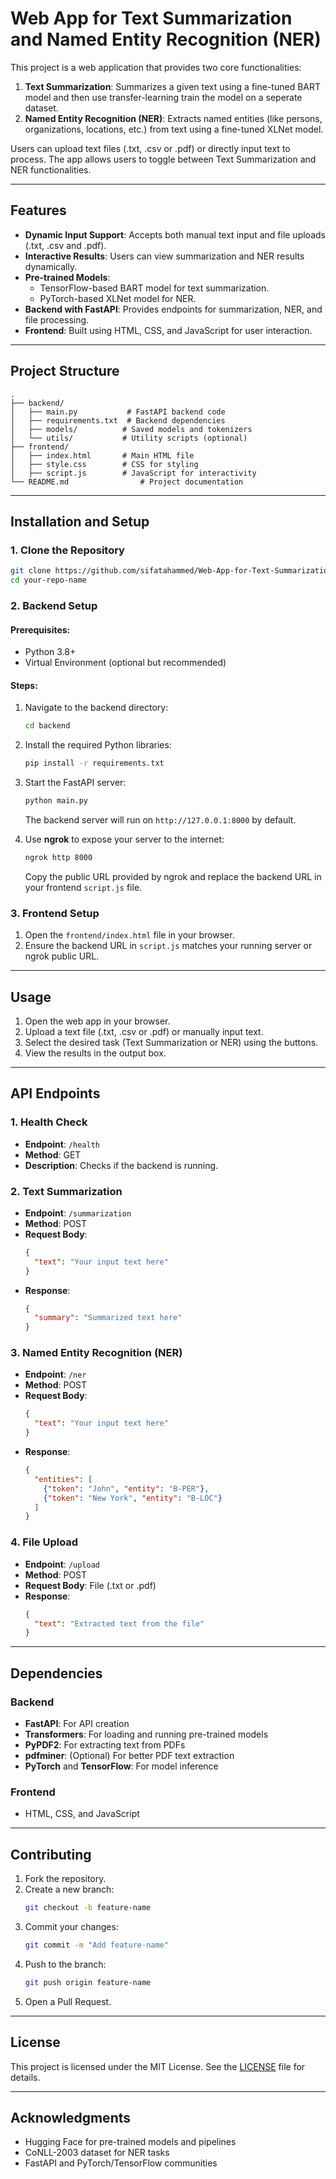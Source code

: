 # Web App for Text Summarization and Named Entity Recognition (NER) 

This project is a web application that provides two core functionalities:

1. **Text Summarization**: Summarizes a given text using a fine-tuned BART model and then use transfer-learning train the model on a seperate dataset.
2. **Named Entity Recognition (NER)**: Extracts named entities (like persons, organizations, locations, etc.) from text using a fine-tuned XLNet model.

Users can upload text files (.txt, .csv or .pdf) or directly input text to process. The app allows users to toggle between Text Summarization and NER functionalities.

---

## Features

- **Dynamic Input Support**: Accepts both manual text input and file uploads (.txt, .csv and .pdf).
- **Interactive Results**: Users can view summarization and NER results dynamically.
- **Pre-trained Models**:
  - TensorFlow-based BART model for text summarization.
  - PyTorch-based XLNet model for NER.
- **Backend with FastAPI**: Provides endpoints for summarization, NER, and file processing.
- **Frontend**: Built using HTML, CSS, and JavaScript for user interaction.

---

## Project Structure

```plaintext
.
├── backend/
│   ├── main.py           # FastAPI backend code
│   ├── requirements.txt  # Backend dependencies
│   ├── models/          # Saved models and tokenizers
│   └── utils/           # Utility scripts (optional)
├── frontend/
│   ├── index.html       # Main HTML file
│   ├── style.css        # CSS for styling
│   ├── script.js        # JavaScript for interactivity
└── README.md                # Project documentation
```

---

## Installation and Setup

### 1. Clone the Repository
```bash
git clone https://github.com/sifatahammed/Web-App-for-Text-Summarization-and-NER.git
cd your-repo-name
```

### 2. Backend Setup
#### Prerequisites:
- Python 3.8+
- Virtual Environment (optional but recommended)

#### Steps:
1. Navigate to the backend directory:
   ```bash
   cd backend
   ```
2. Install the required Python libraries:
   ```bash
   pip install -r requirements.txt
   ```
3. Start the FastAPI server:
   ```bash
   python main.py
   ```
   The backend server will run on `http://127.0.0.1:8000` by default.

4. Use **ngrok** to expose your server to the internet:
   ```bash
   ngrok http 8000
   ```
   Copy the public URL provided by ngrok and replace the backend URL in your frontend `script.js` file.

### 3. Frontend Setup
1. Open the `frontend/index.html` file in your browser.
2. Ensure the backend URL in `script.js` matches your running server or ngrok public URL.

---

## Usage

1. Open the web app in your browser.
2. Upload a text file (.txt, .csv or .pdf) or manually input text.
3. Select the desired task (Text Summarization or NER) using the buttons.
4. View the results in the output box.

---

## API Endpoints

### 1. **Health Check**
   - **Endpoint**: `/health`
   - **Method**: GET
   - **Description**: Checks if the backend is running.

### 2. **Text Summarization**
   - **Endpoint**: `/summarization`
   - **Method**: POST
   - **Request Body**:
     ```json
     {
       "text": "Your input text here"
     }
     ```
   - **Response**:
     ```json
     {
       "summary": "Summarized text here"
     }
     ```

### 3. **Named Entity Recognition (NER)**
   - **Endpoint**: `/ner`
   - **Method**: POST
   - **Request Body**:
     ```json
     {
       "text": "Your input text here"
     }
     ```
   - **Response**:
     ```json
     {
       "entities": [
         {"token": "John", "entity": "B-PER"},
         {"token": "New York", "entity": "B-LOC"}
       ]
     }
     ```

### 4. **File Upload**
   - **Endpoint**: `/upload`
   - **Method**: POST
   - **Request Body**: File (.txt or .pdf)
   - **Response**:
     ```json
     {
       "text": "Extracted text from the file"
     }
     ```

---

## Dependencies

### Backend
- **FastAPI**: For API creation
- **Transformers**: For loading and running pre-trained models
- **PyPDF2**: For extracting text from PDFs
- **pdfminer**: (Optional) For better PDF text extraction
- **PyTorch** and **TensorFlow**: For model inference

### Frontend
- HTML, CSS, and JavaScript

---

## Contributing

1. Fork the repository.
2. Create a new branch:
   ```bash
   git checkout -b feature-name
   ```
3. Commit your changes:
   ```bash
   git commit -m "Add feature-name"
   ```
4. Push to the branch:
   ```bash
   git push origin feature-name
   ```
5. Open a Pull Request.

---

## License
This project is licensed under the MIT License. See the [LICENSE](LICENSE) file for details.

---

## Acknowledgments
- Hugging Face for pre-trained models and pipelines
- CoNLL-2003 dataset for NER tasks
- FastAPI and PyTorch/TensorFlow communities


